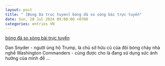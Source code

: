 ```yaml
---
layout: post
title: " [Bong Da truc tuyen] bóng đá so sòng bài trực tuyến"
date: Sun, 28 Jul 2024 09:00:00 +0700
categories: entries VN
---
```

[bóng đá so sòng bài trực tuyến](https://vasep.com.vn/T11nenax.html)

Dan Snyder - người ủng hộ Trump, là chủ sở hữu cũ của đội bóng chày nhà nghề Washington Commanders - cũng được cho là đang sử dụng sức ảnh hưởng của mình để ...


